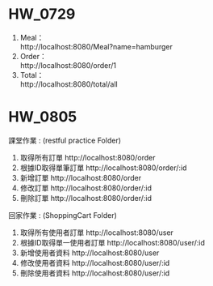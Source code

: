 # HW_0729
1. Meal：  
http://localhost:8080/Meal?name=hamburger
2. Order：  
http://localhost:8080/order/1 
3. Total：  
http://localhost:8080/total/all

# HW_0805
課堂作業 : (restful practice Folder)
1. 取得所有訂單
http://localhost:8080/order
2. 根據ID取得單筆訂單
http://localhost:8080/order/:id
3. 新增訂單
http://localhost:8080/order
4. 修改訂單
http://localhost:8080/order/:id
5. 刪除訂單
http://localhost:8080/order/:id

回家作業 : (ShoppingCart Folder)
1. 取得所有使用者訂單
http://localhost:8080/user
2. 根據ID取得單一使用者訂單
http://localhost:8080/user/:id
3. 新增使用者資料
http://localhost:8080/user
4. 修改使用者資料
http://localhost:8080/user/:id
5. 刪除使用者資料
http://localhost:8080/user/:id
